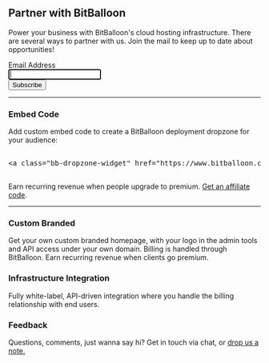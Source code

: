 ## Partner with BitBalloon

<p class="lead">Power your business with BitBalloon's cloud hosting infrastructure. There are several ways to partner with us. Join the mail to keep up to date about opportunities!</p>

<div class="mailchimp-form large-6">
  <!-- Begin MailChimp Signup Form -->
  <div id="mc_embed_signup">
    <form action="http://webpop.us2.list-manage1.com/subscribe/post?u=3ca88a0cd26d026e590224d67&amp;id=e52baf3348" method="post" id="mc-embedded-subscribe-form" name="mc-embedded-subscribe-form" class="validate" target="_blank" novalidate="">
    <div class="mc-field-group">
      <label for="mce-EMAIL">Email Address</label>
      <div class="row collapse">
        <div class="large-8 columns">
          <div class="small-10 columns">
            <input type="email" value="" name="EMAIL" class="required email" id="mce-EMAIL" autofocus="autofocus">
          </div>
        </div>
        <div class="small-8 columns">
          <button type="submit" value="Subscribe" name="subscribe" id="mc-embedded-subscribe" class="button">Subscribe</button>
        </div>
        <div id="mce-responses" class="clear">
          <div class="response" id="mce-error-response" style="display:none"></div>
          <div class="response" id="mce-success-response" style="display:none"></div>
        </div>
      </div>
    </div>
    </form>
  </div>
</div>

* * *

### Embed Code

Add custom embed code to create a BitBalloon deployment dropzone for your audience:


<pre class="prettyprint">

&lt;a class="bb-dropzone-widget" href="https://www.bitballoon.com?af=CHANGEME"&gt;  BitBalloon&lt;/a&gt; &lt;script&gt; (function(w,d) { if(!w.bb_embed) { var e = d.createElement("script"); e.async=1; e.src = "https://www.bitballoon.com/embed/script.js"; d.body.appendChild(e); } })(window, document);&lt;/script&gt;

</pre>

Earn recurring revenue when people upgrade to premium. [Get an affiliate code](/contact).

* * *

### Custom Branded

Get your own custom branded homepage, with your logo in the admin tools and API access under your own domain. Billing is handled through BitBalloon. Earn recurring revenue when clients go premium.

### Infrastructure Integration

Fully white-label, API-driven integration where you handle the billing relationship with end users.

### Feedback
Questions, comments, just wanna say hi?
Get in touch via chat, or <a href="/contact">drop us a note.</a>
